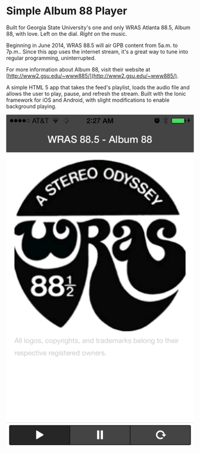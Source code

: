 # Simple Album 88 Player

Built for Georgia State University's one and only WRAS Atlanta 88.5, Album 88, with love. Left on the dial. *Right* on the music.

Beginning in June 2014, WRAS 88.5 will air GPB content from 5a.m. to 7p.m.. Since this app uses the internet stream, it's a great way to tune into regular programming, uninterrupted.

For more information about Album 88, visit their website at [http://www2.gsu.edu/~www885/](http://www2.gsu.edu/~www885/).

A simple HTML 5 app that takes the feed's playlist, loads the audio file and allows the user to play, pause, and refresh the stream. Built with the Ionic framework for iOS and Android, with slight modifications to enable background playing.

![Screenshot](/design/screen-retina.png "iPhone 5 screenshot")